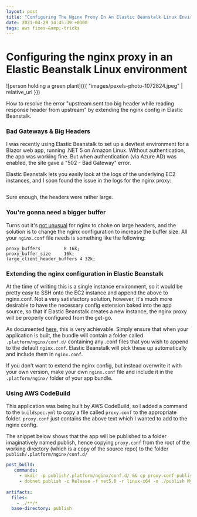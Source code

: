 ```yaml
---
layout: post
title: "Configuring The Nginx Proxy In An Elastic Beanstalk Linux Environment"
date: 2021-04-29 14:45:39 +0100
tags: aws fixes-&amp;-tricks
---
```


# Configuring the nginx proxy in an Elastic Beanstalk Linux environment

![person holding a green plant]({{ "images/pexels-photo-1072824.jpeg" | relative_url }})

How to resolve the error "upstream sent too big header while reading response header from upstream" by extending the nginx config in Elastic Beanstalk.

### Bad Gateways & Big Headers

I was recently using Elastic Beanstalk to set up a dev/test environment for a Blazor web app, running .NET 5 on Amazon Linux. Without authentication, the app was working fine. But when authentication (via Azure AD) was enabled, the site gave a "502 - Bad Gateway" error.

Elastic Beanstalk lets you easily look at the logs of the underlying EC2 instances, and I soon found the issue in the logs for the nginx proxy:

```upstream sent too big header while reading response header from upstream
```

Sure enough, the headers were rather large.

### You're gonna need a bigger buffer

Turns out it's [not unusual](https://andrewlock.net/fixing-nginx-upstream-sent-too-big-header-error-when-running-an-ingress-controller-in-kubernetes/) for nginx to choke on large headers, and the solution is to change the nginx configuration to increase the buffer size. All your `nginx.conf` file needs is something like the following:

```
proxy_buffers         8 16k;
proxy_buffer_size     16k;   
large_client_header_buffers 4 32k;
```

### Extending the nginx configuration in Elastic Beanstalk

At the time of writing this is a single instance environment, so it would be pretty easy to SSH onto the EC2 instance and append the above to nginx.conf. Not a very satisfactory solution, however, it's much more desirable to have the necessary config extension baked into the app source, so that if Elastic Beanstalk creates a new instance, the nginx proxy will be properly configured from the get-go.

As documented [here](https://docs.aws.amazon.com/elasticbeanstalk/latest/dg/platforms-linux-extend.html), this is very achievable. Simply ensure that when your application is built, the bundle will contain a folder called `.platform/nginx/conf.d/` containing any .conf files that you wish to append to the default `nginx.conf`. Elastic Beanstalk will pick these up automatically and include them in `nginx.conf`.

If you don't want to extend the nginx config, but instead overwrite it with your own version, make your own `nginx.conf` file and include it in the `.platform/nginx/` folder of your app bundle.

### Using AWS CodeBuild

This application was being built by AWS CodeBuild, so I added a command to the `buildspec.yml` to copy a file called `proxy.conf` to the appropriate folder. `proxy.conf` just contains the above text which I wanted to add to the nginx config.

The snippet below shows that the app will be published to a folder imaginatively named publish, hence copying `proxy.conf` from the root of the working directory (which is a copy of the source repo) to the folder `publish/.platform/nginx/conf.d/`

```yaml
post_build:
   commands:
     - mkdir -p publish/.platform/nginx/conf.d/ && cp proxy.conf publish/.platform/nginx/conf.d/proxy.conf
     - dotnet publish -c Release -f net5.0 -r linux-x64 -o ./publish MySubFolder/MyApp.csproj
      
artifacts:
  files:
    - ./**/*
  base-directory: publish
```
